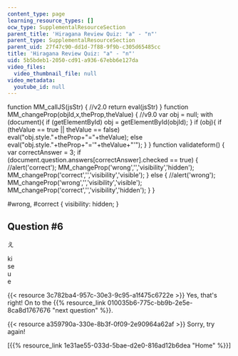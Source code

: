 ```yaml
---
content_type: page
learning_resource_types: []
ocw_type: SupplementalResourceSection
parent_title: 'Hiragana Review Quiz: "a" - "n"'
parent_type: SupplementalResourceSection
parent_uid: 27f47c90-dd1d-7f88-9f9b-c305d65485cc
title: 'Hiragana Review Quiz: "a" - "n"'
uid: 5b5bdeb1-2050-cd91-a936-67ebb6e127da
video_files:
  video_thumbnail_file: null
video_metadata:
  youtube_id: null
---
```


function MM\_callJS(jsStr) { //v2.0 return eval(jsStr) } function MM\_changeProp(objId,x,theProp,theValue) { //v9.0 var obj = null; with (document){ if (getElementById) obj = getElementById(objId); } if (obj){ if (theValue == true || theValue == false) eval("obj.style."+theProp+"="+theValue); else eval("obj.style."+theProp+"='"+theValue+"'"); } } function validateform() { var correctAnswer = 3; if (document.question.answers\[correctAnswer\].checked == true) { //alert('correct'); MM\_changeProp('wrong','','visibility','hidden'); MM\_changeProp('correct','','visibility','visible'); } else { //alert('wrong'); MM\_changeProp('wrong','','visibility','visible'); MM\_changeProp('correct','','visibility','hidden'); } }

#wrong, #correct { visibility: hidden; }

Question #6
-----------

え

 ki  
 se  
 u  
 e

{{< resource 3c782ba4-957c-30e3-9c95-a1f475c6722e >}} Yes, that's right! On to the {{% resource_link 010035b6-775c-bb9b-2e5e-8ca8d1767676 "next question" %}}.

{{< resource a359790a-330e-8b3f-0f09-2e90964a62af >}} Sorry, try again!

  
\[{{% resource_link 1e31ae55-033d-5bae-d2e0-816ad12b6dea "Home" %}}\]